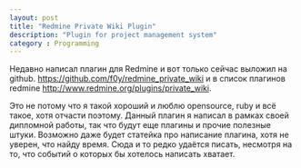 ```yaml
---
layout: post
title: "Redmine Private Wiki Plugin"
description: "Plugin for project management system"
category : Programming
---
```


Недавно написал плагин для Redmine и вот только сейчас выложил на github.
https://github.com/f0y/redmine_private_wiki и в список плагинов redmine http://www.redmine.org/plugins/private_wiki.

Это не потому что я такой хороший и люблю opensource, ruby и всё такое, хотя отчасти поэтому.
Данный плагин я написал в рамках своей дипломной работы, так что будут еще плагины и прочие полезные штуки.
Возможно даже будет статейка про написание плагина, хотя не уверен, что найду время.
Сюда и то редко удаётся писать, несмотря на то, что событий о которых бы хотелось написать хватает.
